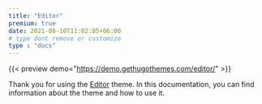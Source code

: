 ```yaml
---
title: "Editor"
premium: true
date: 2021-08-10T11:02:05+06:00
# type dont remove or customize
type : "docs"
---
```


{{< preview demo="https://demo.gethugothemes.com/editor/" >}}

Thank you for using the [Editor](https://gethugothemes.com/themes/editor/) theme. In this documentation, you can find information about the theme and how to use it.
